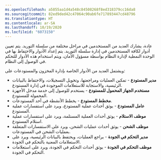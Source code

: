 ```yaml
---
ms.openlocfilehash: a5855aa1d4a548c84508268f8ed318379cc16da8
ms.sourcegitcommit: 82ed9ded42c47064c90ab6fe717893447cd48796
ms.translationtype: HT
ms.contentlocale: ar-SA
ms.lasthandoff: 10/19/2020
ms.locfileid: "6073150"
---
```

عادة، يشارك العديد من المستخدمين في مراحل مختلفة من سلسلة التوريد. يتم تعيين أدوار لكافة المستخدمين في إدارة سلسلة التوريد. يتم إعداد الأدوار والاحتفاظ بها في الوحدة النمطية لإدارة النظام بواسطة مسؤول الأمان، ويتم استخدام هذه الأدوار للتحكم في الوصول إلى النظام. 

ويشتمل العديد من الأدوار الخاصة بإدارة المخزون والمستودعات على:

-   **مدير المستودع** - تمكين العمليات ومراجعتها، وتخويل التسجيلات، والاحتفاظ بالبيانات الرئيسية، والاستجابة للاستعلامات الموجودة في إدارة المستودع.
-   **مستخدم الجهاز المحمول للمستودع** - يستخدم للوصول إلى خدمة مدخل الأجهزة المحمولة للمستودع.
-   **مخطط المستودع** - يخطط الأنشطة في أحد المستودعات.
-   **عامل المستودع** - يوثق أحداث عملية المستودع، ويرد على استفسارات عملية المستودع.
-   **موظف الاستلام** - يوثق أحداث العملية المستلمة، ويرد على استفسارات عملية استلام المستودع.
-   **موظف الشحن** - يوثق أحداث عمليات الشحن، ويرد على الاستفسارات المتعلقة بعمليات الشحن في المستودعات.
-   **مدير التحكم في الجودة** - يراجع العمليات، ويحتفظ بالبيانات الرئيسية، ويرد على الاستعلامات المعنية بالتحكم في الجودة.
-   **موظف التحكم في الجودة** - يوثق أحداث التحكم في الجودة، ويرد على استعلامات التحكم في الجودة.
